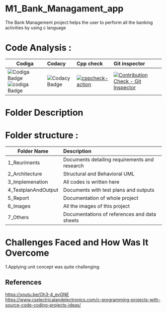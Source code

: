 # M1_Bank_Managament_app

 The Bank Management  project helps the user to perform all the banking activities by using c language

# Code Analysis :

|       Codiga     |          Codacy             |       Cpp check       |       Git inspector    |
|-------------------------------|:------------------------------------------|:------------------------------------------------|:-------------------------------|
| ![Codiga Badge](https://api.codiga.io/project/31223/status/svg)  ![codiga Badge](https://api.codiga.io/project/31223/score/svg ) |![Codacy Badge](https://app.codacy.com/project/badge/Grade/42299d7de8e7434cbdda425bd4f935be)| [![cppcheck-action](https://github.com/Lakshmihulkoti/M1_Bank_Managament_app/actions/workflows/windows_c-cpp.yml/badge.svg)](https://github.com/Lakshmihulkoti/M1_Bank_Managament_app/actions/workflows/windows_c-cpp.yml) | [![Contribution Check - Git Inspector](https://github.com/Lakshmihulkoti/M1_Bank_Managament_app/actions/workflows/Git_Inspector.yml/badge.svg)](https://github.com/Lakshmihulkoti/M1_Bank_Managament_app/actions/workflows/Git_Inspector.yml)





# Folder Description

# Folder structure :
|     Folder Name               |              Description                  |
|-------------------------------|:------------------------------------------| 
|1_Reuriments	|Documents detailing requirements and research |
|2_Architecture	|Structural and Behavioral UML|
|3_Implemenation|	All codes is written here|
|4_TestplanAndOutput |	Documents with test plans and outputs|
|5_Report|	Documentation of whole project|
|6_Images	| All the images of this project|
| 7_Others  |  Documentations of references and data sheets |


# Challenges Faced and How Was It Overcome
1.Applying unit concept was quite challenging.
 

## References 
https://youtu.be/Oh3-4_evGNE
https://www.cselectricalandelectronics.com/c-programming-projects-with-source-code-coding-projects-ideas/
